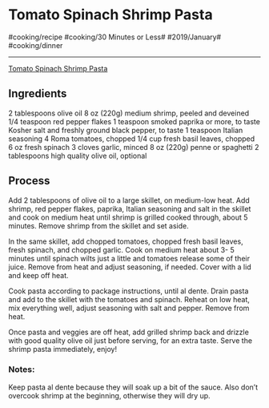 # Tomato Spinach Shrimp Pasta
#cooking/recipe #cooking/30 Minutes or Less# #2019/January# #cooking/dinner
- - - -
[Tomato Spinach Shrimp Pasta](https://www.eatwell101.com/shrimp-pasta-recipe-with-tomato-and-spinach)

## Ingredients
2 tablespoons olive oil
8 oz (220g) medium shrimp, peeled and deveined
1/4 teaspoon red pepper flakes
1 teaspoon smoked paprika or more, to taste
Kosher salt and freshly ground black pepper, to taste
1 teaspoon Italian seasoning
4 Roma tomatoes, chopped
1/4 cup fresh basil leaves, chopped
6 oz fresh spinach
3 cloves garlic, minced
8 oz (220g) penne or spaghetti
2 tablespoons high quality olive oil, optional

## Process
Add 2 tablespoons of olive oil to a large skillet, on medium-low heat. Add shrimp, red pepper flakes, paprika, Italian seasoning and salt in the skillet and cook on medium heat until shrimp is grilled cooked through, about 5 minutes. Remove shrimp from the skillet and set aside.

In the same skillet, add chopped tomatoes, chopped fresh basil leaves, fresh spinach, and chopped garlic. Cook on medium heat about 3- 5 minutes until spinach wilts just a little and tomatoes release some of their juice. Remove from heat and adjust seasoning, if needed. Cover with a lid and keep off heat. 

Cook pasta according to package instructions, until al dente. Drain pasta and add to the skillet with the tomatoes and spinach. Reheat on low heat, mix everything well, adjust seasoning with salt and pepper. Remove from heat.

Once pasta and veggies are off heat, add grilled shrimp back and drizzle with good quality olive oil just before serving, for an extra taste. Serve the shrimp pasta immediately, enjoy!

### Notes: 
Keep pasta al dente because they will soak up a bit of the sauce. Also don’t overcook shrimp at the beginning, otherwise they will dry up.
